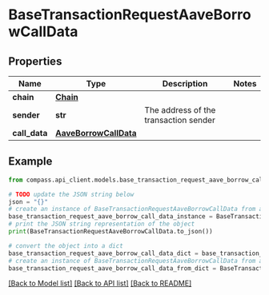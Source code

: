 # BaseTransactionRequestAaveBorrowCallData


## Properties

Name | Type | Description | Notes
------------ | ------------- | ------------- | -------------
**chain** | [**Chain**](Chain.md) |  | 
**sender** | **str** | The address of the transaction sender | 
**call_data** | [**AaveBorrowCallData**](AaveBorrowCallData.md) |  | 

## Example

```python
from compass.api_client.models.base_transaction_request_aave_borrow_call_data import BaseTransactionRequestAaveBorrowCallData

# TODO update the JSON string below
json = "{}"
# create an instance of BaseTransactionRequestAaveBorrowCallData from a JSON string
base_transaction_request_aave_borrow_call_data_instance = BaseTransactionRequestAaveBorrowCallData.from_json(json)
# print the JSON string representation of the object
print(BaseTransactionRequestAaveBorrowCallData.to_json())

# convert the object into a dict
base_transaction_request_aave_borrow_call_data_dict = base_transaction_request_aave_borrow_call_data_instance.to_dict()
# create an instance of BaseTransactionRequestAaveBorrowCallData from a dict
base_transaction_request_aave_borrow_call_data_from_dict = BaseTransactionRequestAaveBorrowCallData.from_dict(base_transaction_request_aave_borrow_call_data_dict)
```
[[Back to Model list]](../README.md#documentation-for-models) [[Back to API list]](../README.md#documentation-for-api-endpoints) [[Back to README]](../README.md)


